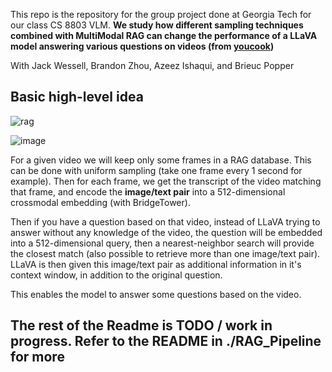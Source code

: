 This repo is the repository for the group project done at Georgia Tech for our class CS 8803 VLM.
**We study how different sampling techniques combined with MultiModal RAG can change the performance of a LLaVA model answering various questions on videos (from [youcook](https://github.com/Jossome/YoucookQA))**

With Jack Wessell, Brandon Zhou, Azeez Ishaqui, and Brieuc Popper

## Basic high-level idea 

![rag](https://github.com/user-attachments/assets/4893de55-d34d-469d-a8c3-4ddcae213e00)

![image](https://github.com/user-attachments/assets/84e57804-7741-4264-a8f0-4834bdd8e0bb)


For a given video we will keep only some frames in a RAG database. This can be done with uniform sampling (take one frame every 1 second for example). Then for each frame, we get the transcript of the video matching that frame, and encode the **image/text pair** into a 512-dimensional crossmodal embedding (with BridgeTower).

Then if you have a question based on that video, instead of LLaVA trying to answer without any knowledge of the video, the question will be embedded into a 512-dimensional query, then a nearest-neighbor search will provide the closest match (also possible to retrieve more than one image/text pair). LLaVA is then given this image/text pair as additional information in it's context window, in addition to the original question.

This enables the model to answer some questions based on the video.

## The rest of the Readme is TODO / work in progress. Refer to the README in ./RAG_Pipeline for more

